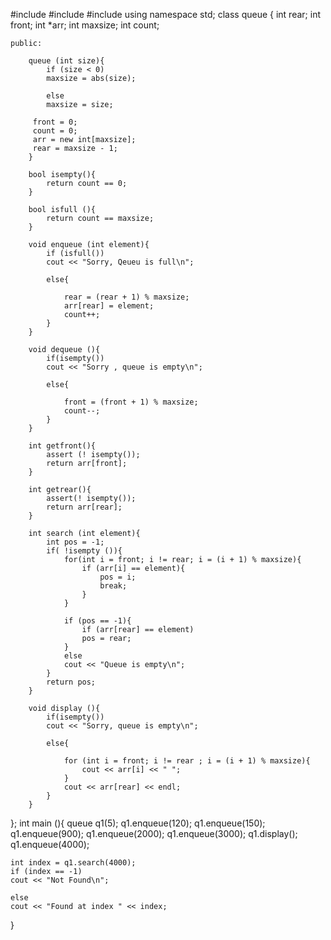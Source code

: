 #include<iostream>
#include<cmath>
#include<cassert>
using namespace std;
class queue {
	int rear;
	int front;
	int *arr;
	int maxsize;
	int count;
	
	public:
		
		queue (int size){
			if (size < 0)
			maxsize = abs(size);
			
			else
			maxsize = size;
			
		 front = 0;
		 count = 0;
		 arr = new int[maxsize];
		 rear = maxsize - 1;
		}
		
		bool isempty(){
			return count == 0;
		}
		
		bool isfull (){
			return count == maxsize;
		}
		
		void enqueue (int element){
			if (isfull())
			cout << "Sorry, Qeueu is full\n";
			
			else{
				
				rear = (rear + 1) % maxsize;
				arr[rear] = element;
				count++;
			}
		}
		
		void dequeue (){
			if(isempty())
			cout << "Sorry , queue is empty\n";
			
			else{
				
				front = (front + 1) % maxsize;
				count--;
			}
		}
		
		int getfront(){
			assert (! isempty());
			return arr[front];
		}
		
		int getrear(){
			assert(! isempty());
			return arr[rear];
		}
		
		int search (int element){
			int pos = -1;
			if( !isempty ()){
				for(int i = front; i != rear; i = (i + 1) % maxsize){
					if (arr[i] == element){
						pos = i;
						break;
					}
				}
				
				if (pos == -1){
					if (arr[rear] == element)
					pos = rear;
				}
				else 
				cout << "Queue is empty\n";
			}
			return pos;
		}
		
		void display (){
			if(isempty())
			cout << "Sorry, queue is empty\n";
			
			else{
				
				for (int i = front; i != rear ; i = (i + 1) % maxsize){
					cout << arr[i] << " ";
				}
				cout << arr[rear] << endl;
			}
		}
};
int main (){
	queue q1(5);
	q1.enqueue(120);
	q1.enqueue(150);
	q1.enqueue(900);
	q1.enqueue(2000);
	q1.enqueue(3000);
	q1.display();
	q1.enqueue(4000);
 
    int index = q1.search(4000);
    if (index == -1)
    cout << "Not Found\n";
    
    else 
    cout << "Found at index " << index; 
}
